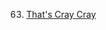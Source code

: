 63. [That's Cray Cray](https://linuxgamecast.com/2013/11/linuxgamecast-weekly-ep63-thats-cray-cray/)
